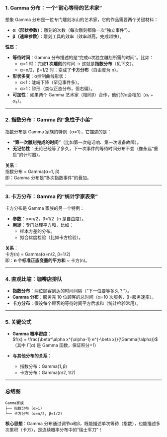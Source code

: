 ### **1. Gamma 分布：一个“耐心等待的艺术家”**
想象 Gamma 分布是一位专门雕刻冰山的艺术家，它的作品需要两个关键材料：
- **α（形状参数）**：雕刻的次数（每次雕刻都像一次“独立事件”）。
- **β（速率参数）**：雕刻工具的效率（效率越高，完成越快）。

**性质：**
- **等待时间**：Gamma 分布描述的是“完成α次独立雕刻所需的时间”。比如：
  - α=1 时：完成**1 次雕刻**的时间 → 这就是**指数分布**（见下文）。
  - α=n/2，β=1/2 时：变成了**卡方分布**（自由度为 n）。
- **形状多变**：α控制曲线形状：
  - α<1：陡峭下降（罕见事件多）。
  - α>1：钟形（类似正态分布，但右偏）。
- **可加性**：如果两个 Gamma 艺术家（相同β）合作，他们的α会相加（α₁ + α₂）。

---

### **2. 指数分布：Gamma 的“急性子小弟”**
指数分布是 Gamma 家族的特例（α=1），它描述的是：
- **“第一次雕刻完成的时间”**（比如第一次电话响、第一次设备故障）。
- **无记忆性**：无论已经等了多久，下一次事件的等待时间分布不变（像永远“重启”的计时器）。

**关系**：  
指数分布 = Gamma(α=1, β)  
即：Gamma 分布是“多次指数事件”的叠加。

---

### **3. 卡方分布：Gamma 的“统计学家表亲”**
卡方分布是 Gamma 家族的另一个特例：
- **参数**：α=n/2，β=1/2（n 是自由度）。
- **用途**：专门处理平方和，比如：
  - 样本方差的分布。
  - 拟合优度检验（比如卡方检验）。

**关系**：  
卡方(n) = Gamma(α=n/2, β=1/2)  
即：**n 个标准正态变量的平方和** ~ 卡方(n)。

---

### **4. 直观比喻：咖啡店排队**
- **指数分布**：两位顾客到达的时间间隔（“下一位要等多久？”）。
- **Gamma 分布**：服务完 10 位顾客的总时间（α=10 次服务，β=服务速率）。
- **卡方分布**：假设每个顾客的等待时间平方后求和（统计检验常用）。

---

### **5. 关键公式**
- **Gamma 概率密度**：  
  $f(x) = \frac{\beta^\alpha x^{\alpha-1} e^{-\beta x}}{\Gamma(\alpha)}$  
  （其中 $\Gamma(\alpha)$ 是 Gamma 函数，保证积分=1）

- **与其他分布的关系**：  
  - 指数分布：$\text{Gamma}(1, \beta)$  
  - 卡方分布：$\text{Gamma}(n/2, 1/2)$

---

### **总结图**
```
Gamma家族
├── 指数分布 (α=1)
└── 卡方分布 (α=n/2, β=1/2)
```
**核心思想**：Gamma 分布通过调节α和β，既能描述单次等待（指数），也能描述多次累积（卡方），是连续概率分布中的“瑞士军刀”！
